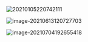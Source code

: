 ![20210105220742111](https://gitee.com/HappyBinbin/pcigo/raw/master/20210105220742111.png)

<img src="https://gitee.com/HappyBinbin/pcigo/raw/master/image-20210613120727703.png" alt="image-20210613120727703"  />

![image-20210704192655418](https://gitee.com/HappyBinbin/pcigo/raw/master/image-20210704192655418.png)